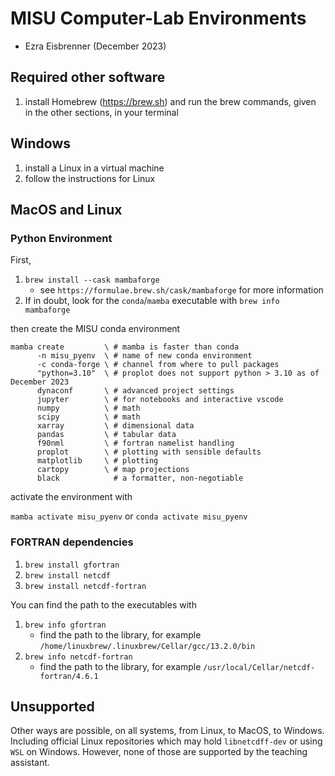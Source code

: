 # MISU Computer-Lab Environments

+ Ezra Eisbrenner (December 2023)

## Required other software

1. install Homebrew (https://brew.sh) and run the brew commands, given in the other sections, in your terminal

## Windows

1. install a Linux in a virtual machine
2. follow the instructions for Linux

## MacOS and Linux

### Python Environment

First,

1. `brew install --cask mambaforge`
   * see `https://formulae.brew.sh/cask/mambaforge` for more information
2. If in doubt, look for the `conda`/`mamba` executable with `brew info mambaforge`

then create the MISU conda environment

```
mamba create         \ # mamba is faster than conda
      -n misu_pyenv  \ # name of new conda environment
      -c conda-forge \ # channel from where to pull packages
      "python=3.10"  \ # proplot does not support python > 3.10 as of December 2023
      dynaconf       \ # advanced project settings
      jupyter        \ # for notebooks and interactive vscode
      numpy          \ # math
      scipy          \ # math
      xarray         \ # dimensional data
      pandas         \ # tabular data
      f90nml         \ # fortran namelist handling
      proplot        \ # plotting with sensible defaults
      matplotlib     \ # plotting
      cartopy        \ # map projections
      black            # a formatter, non-negotiable
```

activate the environment with

`mamba activate misu_pyenv` or `conda activate misu_pyenv`

### FORTRAN dependencies

1. `brew install gfortran`
2. `brew install netcdf`
3. `brew install netcdf-fortran`

You can find the path to the executables with

1. `brew info gfortran`
   + find the path to the library, for example `/home/linuxbrew/.linuxbrew/Cellar/gcc/13.2.0/bin`
1. `brew info netcdf-fortran`
   + find the path to the library, for example `/usr/local/Cellar/netcdf-fortran/4.6.1`

## Unsupported

Other ways are possible, on all systems, from Linux, to MacOS, to Windows. Including official Linux repositories which may hold `libnetcdff-dev` or using `WSL` on Windows. However, none of those are supported by the teaching assistant.
